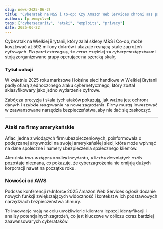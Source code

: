 ```yaml
---
slug: news-2025-06-22
title: "Cyberatak na M&S i Co-op: Czy Amazon Web Services chroni nas przed nowym zagrożeniem?"
authors: [przemyslvw]
tags: ["cybersecurity", "ataki", "exploits", "privacy"]
date: 2025-06-22
---
```


Cyberatak na Wielkiej Brytanii, który zalał sklepy M&S i Co-op, może kosztować aż 592 miliony dolarów i ukazuje rosnącą skalę zagrożeń cyfrowych. Eksperci ostrzegają, że coraz częściej za cyberprzestępstwami stoją zorganizowane grupy operujące na szeroką skalę.
<!-- truncate -->
### Tytuł sekcji

W kwietniu 2025 roku marksowe i lokalne sieci handlowe w Wielkiej Brytanii padły ofiarą zjednoczonego ataku cybernetycznego, który został sklasyfikowany jako jedno wydarzenie cyfrowe.

Zabójcza precyzja i skala tych ataków pokazują, jak ważna jest ochrona danych i szybkie reagowanie na nowe zagrożenia. Firmy muszą inwestować w zaawansowane narzędzia bezpieczeństwa, aby nie dać się zaskoczyć.


---

### Ataki na firmy amerykańskie

Aflac, jedna z wiodących firm ubezpieczeniowych, poinformowała o podejrzanej aktywności na swojej amerykańskiej sieci, która może wpłynąć na dane społeczne i numery ubezpieczenia społecznego klientów.

Aktualnie trwa wstępna analiza incydentu, a liczba dotkniętych osób pozostaje nieznana, co pokazuje, że cyberzagrożenia nie omijają dużych korporacji nawet na początku roku.


### Nowości od AWS

Podczas konferencji re:Inforce 2025 Amazon Web Services ogłosił dodanie nowych funkcji zwiększających widoczność i kontekst w ich podstawowych narzędziach bezpieczeństwa chmury.

Te innowacje mają na celu umożliwienie klientom lepszej identyfikacji i analizy potencjalnych zagrożeń, co jest kluczowe w obliczu coraz bardziej zaawansowanych cyberataków.


